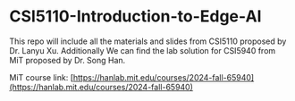 # CSI5110-Introduction-to-Edge-AI
This repo will include all the materials and slides from CSI5110 proposed by Dr. Lanyu Xu.  Additionally We can find the lab solution for CSI5940 from MiT proposed by Dr. Song Han.

MiT course link: [https://hanlab.mit.edu/courses/2024-fall-65940](https://hanlab.mit.edu/courses/2024-fall-65940)
